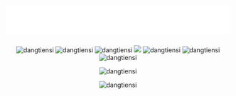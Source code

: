 <h1 align="center">
  <img src="https://raw.githubusercontent.com/dangtiensi/dangtiensi/main/name.svg" alt="Đặng Tiến Sĩ" />
</h1>

<p align="center">
  <img src="https://img.shields.io/badge/-PHP-%23584771?style=flat-square&logo=php&logoColor=fffff" alt="dangtiensi" />
  <img src="https://img.shields.io/badge/-HTML5-%23E44D27?style=flat-square&logo=html5&logoColor=ffffff" alt="dangtiensi" />
  <img src="https://img.shields.io/badge/-CSS3-%231572B6?style=flat-square&logo=css3" alt="dangtiensi" />
  <img src="https://img.shields.io/badge/-JavaScript-%23F7DF1C?style=flat-square&logo=javascript&logoColor=000000&labelColor=%23F7DF1C&color=%23FFCE5A" />
  <img src="https://img.shields.io/badge/-Vue.js-%232c3e50?style=flat-square&logo=Vue.js" alt="dangtiensi" />
  <img src="https://img.shields.io/badge/-React-%23282C34?style=flat-square&logo=react" alt="dangtiensi" />
  <img src="https://visitor-badge.glitch.me/badge?page_id=dangtiensi.dangtiensi" alt="dangtiensi" />
</p>

<p align="center">
  <img src="https://github-readme-stats.vercel.app/api?username=dangtiensi&show_icons=true" alt="dangtiensi" />
</p>

<p align="center">
  <img src="https://github-readme-stats.vercel.app/api/top-langs/?username=dangtiensi&hide=TeX&layout=compact" alt="dangtiensi" />
</p>
